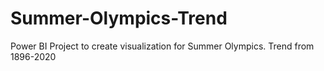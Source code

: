 # Summer-Olympics-Trend
Power BI Project to create visualization for Summer Olympics. 
Trend from 1896-2020
